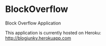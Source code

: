 BlockOverflow
=============

Block Overflow Application

This application is currently hosted on Heroku: http://blogjunky.herokuapp.com
